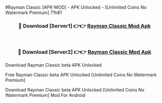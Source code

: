 #Rayman Classic [APK-MOD] - APK Unlocked - [Unlimited Coins No Watermark Premium] 71h81



<div align="center">

<h3>🔴 Download [Server1] 👉👉 <a href="https://momento.my/?title=Rayman_Classic">Rayman Classic Mod Apk</a></h3><br>

<h3>🔴 Download [Server2] 👉👉 <a href="https://momento.my/?title=Rayman_Classic">Rayman Classic Mod Apk</a></h3>
</div>



Download Rayman Classic beta APK Unlocked

Free Rayman Classic beta APK Unlocked [Unlimited Coins No Watermark Premium]

Download Rayman Classic beta APK Unlocked [Unlimited Coins No Watermark Premium] Mod For Android
